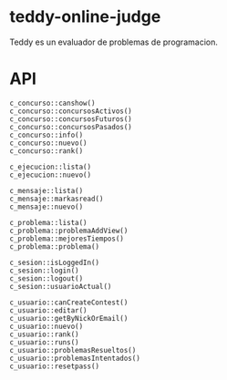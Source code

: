 teddy-online-judge
==================
Teddy es un evaluador de problemas de programacion. 



API
==================
```
c_concurso::canshow()
c_concurso::concursosActivos()
c_concurso::concursosFuturos()
c_concurso::concursosPasados()
c_concurso::info()
c_concurso::nuevo()
c_concurso::rank()

c_ejecucion::lista()
c_ejecucion::nuevo()

c_mensaje::lista()
c_mensaje::markasread()
c_mensaje::nuevo()

c_problema::lista()
c_problema::problemaAddView()
c_problema::mejoresTiempos()
c_problema::problema()

c_sesion::isLoggedIn()
c_sesion::login()
c_sesion::logout()
c_sesion::usuarioActual()

c_usuario::canCreateContest()
c_usuario::editar()
c_usuario::getByNickOrEmail()
c_usuario::nuevo()
c_usuario::rank()
c_usuario::runs()
c_usuario::problemasResueltos()
c_usuario::problemasIntentados()
c_usuario::resetpass()
```
